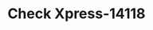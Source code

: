 ---
f_zip-code: 39531
f_state-code: MS
title: Check Xpress-14118
f_phone: 228-435-1100
f_city-only: Biloxi
f_address: 1684 Passage Road # B Biloxi
f_location-unique-id: '14118'
slug: check-xpress-14118
updated-on: '2024-05-30T13:46:58.046Z'
created-on: '2024-05-30T13:36:59.803Z'
published-on: '2024-05-30T13:54:32.469Z'
f_city-state: cms/city/biloxi-ms.md
f_company: cms/company/check-xpress.md
f_state: cms/state/mississippi.md
layout: '[payday-loan].html'
tags: payday-loan
---